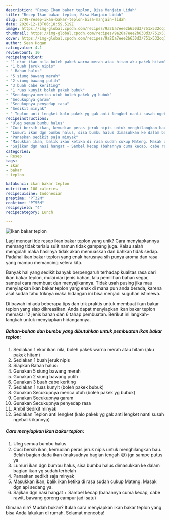 ```yaml
---
description: "Resep Ikan bakar teplon, Bisa Manjain Lidah"
title: "Resep Ikan bakar teplon, Bisa Manjain Lidah"
slug: 2748-resep-ikan-bakar-teplon-bisa-manjain-lidah
date: 2020-12-13T06:18:59.519Z
image: https://img-global.cpcdn.com/recipes/9a26a7eee2b630d3/751x532cq70/ikan-bakar-teplon-foto-resep-utama.jpg
thumbnail: https://img-global.cpcdn.com/recipes/9a26a7eee2b630d3/751x532cq70/ikan-bakar-teplon-foto-resep-utama.jpg
cover: https://img-global.cpcdn.com/recipes/9a26a7eee2b630d3/751x532cq70/ikan-bakar-teplon-foto-resep-utama.jpg
author: Sean Hogan
ratingvalue: 4.1
reviewcount: 10
recipeingredient:
- "1 ekor ikan nila boleh pakek warna merah atau hitam aku pakek hitam"
- "1 buah jeruk nipis"
- " Bahan halus"
- "5 siung bawang merah"
- "2 siung bawang putih"
- "3 buah cabe keriting"
- "1 ruas kunyit boleh pakek bubuk"
- "Secukupnya merica utuh boleh pakek yg bubuk"
- "Secukupnya garam"
- "Secukupnya penyedap rasa"
- "Sedikit minyak"
- " Teplon anti lengket kalo pakek yg gak anti lengket nanti susah ngebalik ikannya"
recipeinstructions:
- "Uleg semua bumbu halus"
- "Cuci bersih ikan, kemudian peras jeruk nipis untuk menghilangkan bau. Belah bagian dada ikan (maksudnya bagian tengah 😅) jgn sampe putus ya"
- "Lumuri ikan dgn bumbu halus, sisa bumbu halus dimasukkan ke dalam bagian ikan yg sudah terbelah"
- "Panaskan sedikit saja minyak"
- "Masukkan ikan, balik ikan ketika di rasa sudah cukup Mateng. Masak dgn api sedang ya."
- "Sajikan dgn nasi hangat + Sambel kecap (bahannya cuma kecap, cabe rawit, bawang goreng campur jadi satu)"
categories:
- Resep
tags:
- ikan
- bakar
- teplon

katakunci: ikan bakar teplon 
nutrition: 100 calories
recipecuisine: Indonesian
preptime: "PT32M"
cooktime: "PT55M"
recipeyield: "4"
recipecategory: Lunch

---
```



![Ikan bakar teplon](https://img-global.cpcdn.com/recipes/9a26a7eee2b630d3/751x532cq70/ikan-bakar-teplon-foto-resep-utama.jpg)

Lagi mencari ide resep ikan bakar teplon yang unik? Cara menyiapkannya memang tidak terlalu sulit namun tidak gampang juga. Kalau salah mengolah maka hasilnya tidak akan memuaskan dan bahkan tidak sedap. Padahal ikan bakar teplon yang enak harusnya sih punya aroma dan rasa yang mampu memancing selera kita.

Banyak hal yang sedikit banyak berpengaruh terhadap kualitas rasa dari ikan bakar teplon, mulai dari jenis bahan, lalu pemilihan bahan segar, sampai cara membuat dan menyajikannya. Tidak usah pusing jika mau menyiapkan ikan bakar teplon yang enak di mana pun anda berada, karena asal sudah tahu triknya maka hidangan ini bisa menjadi suguhan istimewa.




Di bawah ini ada beberapa tips dan trik praktis untuk membuat ikan bakar teplon yang siap dikreasikan. Anda dapat menyiapkan Ikan bakar teplon memakai 12 jenis bahan dan 6 tahap pembuatan. Berikut ini langkah-langkah untuk menyiapkan hidangannya.

<!--inarticleads1-->

##### Bahan-bahan dan bumbu yang dibutuhkan untuk pembuatan Ikan bakar teplon:

1. Sediakan 1 ekor ikan nila, boleh pakek warna merah atau hitam (aku pakek hitam)
1. Sediakan 1 buah jeruk nipis
1. Siapkan  Bahan halus:
1. Gunakan 5 siung bawang merah
1. Gunakan 2 siung bawang putih
1. Gunakan 3 buah cabe keriting
1. Sediakan 1 ruas kunyit (boleh pakek bubuk)
1. Gunakan Secukupnya merica utuh (boleh pakek yg bubuk)
1. Gunakan Secukupnya garam
1. Gunakan Secukupnya penyedap rasa
1. Ambil Sedikit minyak
1. Sediakan  Teplon anti lengket (kalo pakek yg gak anti lengket nanti susah ngebalik ikannya)




<!--inarticleads2-->

##### Cara menyiapkan Ikan bakar teplon:

1. Uleg semua bumbu halus
1. Cuci bersih ikan, kemudian peras jeruk nipis untuk menghilangkan bau. Belah bagian dada ikan (maksudnya bagian tengah 😅) jgn sampe putus ya
1. Lumuri ikan dgn bumbu halus, sisa bumbu halus dimasukkan ke dalam bagian ikan yg sudah terbelah
1. Panaskan sedikit saja minyak
1. Masukkan ikan, balik ikan ketika di rasa sudah cukup Mateng. Masak dgn api sedang ya.
1. Sajikan dgn nasi hangat + Sambel kecap (bahannya cuma kecap, cabe rawit, bawang goreng campur jadi satu)




Gimana nih? Mudah bukan? Itulah cara menyiapkan ikan bakar teplon yang bisa Anda lakukan di rumah. Selamat mencoba!
